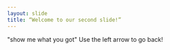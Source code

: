 ```yaml
---
layout: slide
title: “Welcome to our second slide!”
---
```

"show me what you got"
Use the left arrow to go back!
